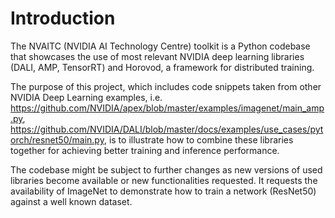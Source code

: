 # Introduction

The NVAITC (NVIDIA AI Technology Centre) toolkit is a Python codebase that showcases the use of most relevant NVIDIA deep learning libraries (DALI, AMP, TensorRT) and Horovod, a framework for distributed training. 

The purpose of this project, which includes code snippets taken from other NVIDIA Deep Learning examples, i.e. https://github.com/NVIDIA/apex/blob/master/examples/imagenet/main_amp.py, https://github.com/NVIDIA/DALI/blob/master/docs/examples/use_cases/pytorch/resnet50/main.py, is to illustrate how to combine these libraries together for achieving better training and inference performance. 

The codebase might be subject to further changes as new versions of used libraries become available or new functionalities requested. It requests the availability of ImageNet to demonstrate how to train a network (ResNet50) against a well known dataset.

